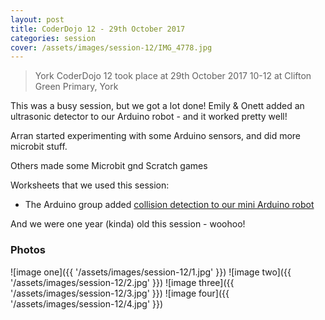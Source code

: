 ```yaml
---
layout: post
title: CoderDojo 12 - 29th October 2017
categories: session
cover: /assets/images/session-12/IMG_4778.jpg
---
```


> York CoderDojo 12  took place at 29th October 2017 10-12 at Clifton Green Primary, York

This was a busy session, but we got a lot done! Emily & Onett added an ultrasonic detector
to our Arduino robot - and it worked pretty well!

Arran started experimenting with some Arduino sensors, and did more microbit stuff.

Others made some Microbit gnd Scratch games

Worksheets that we used this session:

- The Arduino group added [collision detection to our mini Arduino robot](/worksheets/arduino/robot-bumps)

And we were one year (kinda) old this session - woohoo!

### Photos

![image one]({{ '/assets/images/session-12/1.jpg' }})
![image two]({{ '/assets/images/session-12/2.jpg' }})
![image three]({{ '/assets/images/session-12/3.jpg' }})
![image four]({{ '/assets/images/session-12/4.jpg' }})
